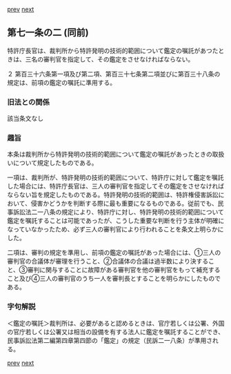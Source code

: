 [prev](/specific/markdowns/特許法/096_Mp-Ch_4-Se_1-At_71.md)
[next](/specific/markdowns/特許法/098_Mp-Ch_4-Se_1-At_72.md)
## 第七一条の二 (同前)
特許庁長官は、裁判所から特許発明の技術的範囲について鑑定の嘱託があつたときは、三名の審判官を指定して、その鑑定をさせなければならない。

２ 第百三十六条第一項及び第二項、第百三十七条第二項並びに第百三十八条の規定は、前項の鑑定の嘱託に準用する。


### 旧法との関係
該当条文なし

### 趣旨
本条は裁判所から特許発明の技術的範囲について鑑定の嘱託があったときの取扱いについて規定したものである。

一項は、裁判所が、特許発明の技術的範囲について、特許庁に対して鑑定を嘱託した場合には、特許庁長官は、三人の審判官を指定してその鑑定をさせなければならない旨を規定したものである。特許発明の技術的範囲は、特許権侵害訴訟において、侵害かどうかを判断する際に最も重要になるものである。従前でも、民事訴訟法二一八条の規定により、特許庁に対し、特許発明の技術的範囲について鑑定を嘱託することは可能であったが、こうした重要な判断を行う主体が明確になっていなかったため、必ず三人の審判官により行われることを条文上明らかにした。

二項は、審判の規定を準用し、前項の鑑定の嘱託があった場合には、①三人の審判官の合議体が審理を行うこと、②合議体の合議は過半数により決すること、③審判に関与することに故障がある審判官を他の審判官をもって補充すること及び④三人の審判官のうち一人を審判長とすることを明らかにしたものである。


### 字句解説
＜鑑定の嘱託＞裁判所は、必要があると認めるときは、官庁若しくは公署、外国の官庁若しくは公署又は相当の設備を有する法人に鑑定を嘱託することができ、民事訴訟法第二編第四章第四節の「鑑定」の規定（民訴二一八条）が準用される。


[prev](/specific/markdowns/特許法/096_Mp-Ch_4-Se_1-At_71.md)
[next](/specific/markdowns/特許法/098_Mp-Ch_4-Se_1-At_72.md)